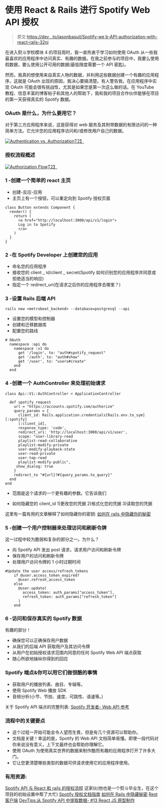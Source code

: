 # 使用 React & Rails 进行 Spotify Web API 授权

> 原文:[https://dev . to/jasonbasuil/Spotify-we b-API-authorization-with-react-rails-32ni](https://dev.to/jasonbasuil/spotify-web-api-authorization-with-react-rails-32ni)

在进入熨斗学校模块 4 的项目周时，我一直热衷于学习如何使用 OAuth 从一些我最喜欢的应用程序中访问真实、有趣的数据。在我之前参与的项目中，我要么使用假数据，要么使用公开可用的数据(最低限度需要一个 API 密匙)。

然而，我真的想使用来自真实人物的数据，并利用这些数据创建一个有趣的应用程序。这就是 OAuth 出现的原因，我决心要搞清楚。有人警告我，在应用程序中实现 OAuth 可能会很有挑战性，尤其是如果您是第一次这么做的话。在 YouTube 教程、信息丰富的博客帖子和其他人的帮助下，我和我的项目合作伙伴能够在项目的第一天获得真实的 Spotify 数据。

### OAuth 是什么，为什么要用它？

对于第三方应用程序来说，这是获得对 web 服务及其附带数据的有限访问的一种简单方法。它允许您的应用程序访问和/或修改用户自己的数据。

[![Authentication vs. Authorization](../Images/b2bd1f3b1a279861ec7b45ab22d631c3.png)T2】](https://res.cloudinary.com/practicaldev/image/fetch/s--pzbn6l8q--/c_limit%2Cf_auto%2Cfl_progressive%2Cq_auto%2Cw_880/https://swoopnow.com/wp-content/uploads/2018/02/security-authentication-user-authorization-websites.png)

### [](#overview-of-the-authorization-flow)授权流程概述

[![Authorization Flow](../Images/ea7904551e2569430acfc9cf1ccb369d.png)T2】](https://res.cloudinary.com/practicaldev/image/fetch/s--x09iwo8Q--/c_limit%2Cf_auto%2Cfl_progressive%2Cq_auto%2Cw_880/https://developer.spotify.com/assets/AuthG_AuthoriztionCode.png)

### [](#1-create-a-simple-react-homepage)1 -创建一个简单的 react 主页

*   创建-反应-应用
*   主页上有一个按钮，可以重定向到 Spotify 授权页面

```
class Button extends Component {
  render() {
    return (
      <a href="http://localhost:3000/api/v1/login">
      Log in to Spotify
      </a>
    )
  }
} 
```

### [](#2-create-your-application-on-spotify-developer)2 -在 Spotify Developer 上创建您的应用

*   命名您的应用程序
*   接收您的 client _ id/client _ secret(Spotify 如何识别您的应用程序并同意或拒绝适当的响应)
*   指定一个 redirect_uri(在请求之后你的应用程序去哪里？)

### [](#3-setting-up-the-rails-backend-api)3 -设置 Rails 后端 API

```
rails new <metrobeat_backend> --database=postgresql --api 
```

*   设置您的模型和控制器
*   创建和迁移数据库
*   配置您的路线

```
# OAuth
  namespace :api do
    namespace :v1 do
      get '/login', to: "auth#spotify_request"
      get '/auth', to: "auth#show"
      get '/user', to: "users#create"
    end
  end 
```

### [](#4-create-an-authcontroller-to-handle-the-initial-request)4 -创建一个 AuthController 来处理初始请求

```
class Api::V1::AuthController < ApplicationController

  def spotify_request
    url = "https://accounts.spotify.com/authorize"
    query_params = {
      client_id: Rails.application.credentials[Rails.env.to_sym][:spotify]    
      [:client_id],
      response_type: 'code',
      redirect_uri: 'http://localhost:3000/api/v1/user',
      scope: "user-library-read 
      playlist-read-collaborative
      playlist-modify-private
      user-modify-playback-state
      user-read-private
      user-top-read
      playlist-modify-public",
     show_dialog: true
    }
    redirect_to "#{url}?#{query_params.to_query}"
  end
end 
```

*   范围是这个请求的一个更有趣的参数。它告诉我们

*   如何隐藏您的 client_id
    1)更改您的凭据
    2)格式化您的凭据
    3)读取您的凭据

这里有一篇有用的文章解释了如何隐藏你的密钥:
[如何在 rails 中隐藏你的秘密](https://medium.com/@jonathanmines/hiding-your-secrets-in-rails-5-using-credentials-e37174eede99)

### [](#5-create-a-userscontroller-to-handle-access-and-refresh-tokens)5 -创建一个用户控制器来处理访问和刷新令牌

这一过程中较为脆弱和复杂的部分之一。为什么？

*   向 Spotify API 发出 post 请求，请求用户访问和刷新令牌
*   保存用户的访问和刷新令牌
*   处理用户访问令牌的 1 小时过期时间

```
#Update the user access/refresh_tokens
    if @user.access_token_expired?
      @user.refresh_access_token
    else
      @user.update(
        access_token: auth_params["access_token"], 
        refresh_token: auth_params["refresh_token"]
      )
    end 
```

### [](#6-accessing-and-saving-real-spotify-data)6 -访问和保存真实的 Spotify 数据

有趣的部分！

*   确保您可以正确保存用户数据
*   从我们的后端 API 获取用户及其访问令牌
*   从用户在初始授权请求范围内同意的任何 Spotify Web API 端点获取
*   随心所欲地操纵你得到的回应

### [](#spotify-endpoints-amp-cool-stuff-you-can-do-with-them)Spotify 端点&你可以用它们做很酷的事情

*   获取用户的播放列表、曲目、专辑等。
*   使用 Spotify Web 播放 SDK
*   音频分析(小节、节拍、速度、可跳性、语速等。)

关于 Spotify API 端点的完整列表:
[Spotify 开发者- Web API 参考](https://developer.spotify.com/documentation/web-api/reference-beta/)

### [](#key-takeaways-from-the-process)流程中的关键要点

*   这个过程一开始可能会令人望而生畏，但是有几个资源可以帮助你。
*   文档是关键！幸运的是，Spotify 的 Web API 文档简单易懂。即使一段代码对你来说没有意义，上下文最终也会帮助你理解它。
*   使用 OAuth 为使用真实世界的数据来制作酷而有趣的应用程序打开了许多大门。
*   它让您更清楚哪些类型的数据可供请求使用它的应用程序使用。

### [](#helpful-resources)有用资源:

[Spotify API 与 React 和 rails 的授权流程](https://medium.com/@davidjtomczyk/spotify-api-authorization-flow-with-react-and-rails-7f42845a43c)
这家伙(他也是一个熨斗毕业生，在这个项目的初始设置中帮了大忙)
[Spotify 授权文档指南](https://developer.spotify.com/documentation/general/guides/authorization-guide/)
[如何在 Rails 中隐藏秘密](https://medium.com/@jonathanmines/hiding-your-secrets-in-rails-5-using-credentials-e37174eede99)
[Rest 客户端](https://www.rubydoc.info/gems/rest-client/1.8.0)
[DevTips:从 Spotify API 中提取数据- #13 React JS 原型制作](https://www.youtube.com/watch?v=rzk8n-4gMWs)